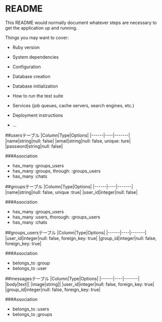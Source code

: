 # README

This README would normally document whatever steps are necessary to get the
application up and running.

Things you may want to cover:

* Ruby version

* System dependencies

* Configuration

* Database creation

* Database initialization

* How to run the test suite

* Services (job queues, cache servers, search engines, etc.)

* Deployment instructions

* ...


##usersテーブル
|Column|Type|Options|
|------|----|-------|
|name|string|null: false|
|email|string|null: false, unique: ture|
|password|string|null: false|

###Association
- has_many :groups_users
- has_many :groups, through: :groups_users
- has_many :chats

##groupsテーブル
|Column|Type|Options|
|------|----|-------|
|name|string|null: false, unique :true|
|user_id|integer|null: false|

###Associstion
- has_many :groups_users
- has_many :users, thorough: :groups_users
- has_many :chats

##groups_usersテーブル
|Column|Type|Options|
|------|----|-------|
|user_id|integer|null: false, foreign_key: true|
|group_id|integer|null: false, foreign_key: true|

###Association
- belongs_to :group
- belongs_to :user

##messagesテーブル
|Column|Type|Options|
|------|----|-------|
|body|text||
|image|string||
|user_id|integer|null: false, foreign_key: true|
|group_id|integer|null: false, foreign_key: true|

###Association
- belongs_to :users
- belongs_to ;groups




